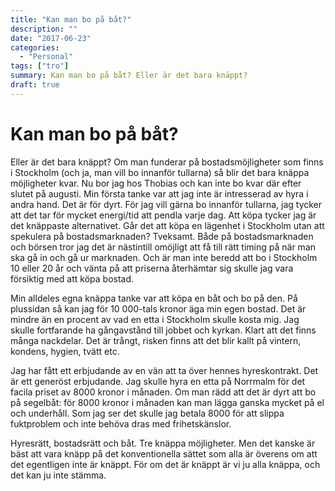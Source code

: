 ```yaml
---
title: "Kan man bo på båt?"
description: ""
date: "2017-06-23"
categories:
  - "Personal"
tags: ["tro"]
summary: Kan man bo på båt? Eller är det bara knäppt?
draft: true
---
```


# Kan man bo på båt?

Eller är det bara knäppt? Om man funderar på bostadsmöjligheter som finns i Stockholm (och ja, man vill bo innanför tullarna) så blir det bara knäppa möjligheter kvar. Nu bor jag hos Thobias och kan inte bo kvar där efter slutet på augusti. Min första tanke var att jag inte är intresserad av hyra i andra hand. Det är för dyrt. För jag vill gärna bo innanför tullarna, jag tycker att det tar för mycket energi/tid att pendla varje dag. Att köpa tycker jag är det knäppaste alternativet. Går det att köpa en lägenhet i Stockholm utan att spekulera på bostadsmarknaden? Tveksamt. Både på bostadsmarknaden och börsen tror jag det är nästintill omöjligt att få till rätt timing på när man ska gå in och gå ur marknaden. Och är man inte beredd att bo i Stockholm 10 eller 20 år och vänta på att priserna återhämtar sig skulle jag vara försiktig med att köpa bostad.

Min alldeles egna knäppa tanke var att köpa en båt och bo på den. På plussidan så kan jag för 10 000-tals kronor äga min egen bostad. Det är mindre än en procent av vad en etta i Stockholm skulle kosta mig. Jag skulle fortfarande ha gångavstånd till jobbet och kyrkan. Klart att det finns många nackdelar. Det är trångt, risken finns att det blir kallt på vintern, kondens, hygien, tvätt etc.

Jag har fått ett erbjudande av en vän att ta över hennes hyreskontrakt. Det är ett generöst erbjudande. Jag skulle hyra en etta på Norrmalm för det facila priset av 8000 kronor i månaden. Om man rädd att det är dyrt att bo på segelbåt: för 8000 kronor i månaden kan man lägga ganska mycket på el och underhåll. Som jag ser det skulle jag betala 8000 för att slippa fuktproblem och inte behöva dras med frihetskänslor.

Hyresrätt, bostadsrätt och båt. Tre knäppa möjligheter. Men det kanske är bäst att vara knäpp på det konventionella sättet som alla är överens om att det egentligen inte är knäppt. För om det är knäppt är vi ju alla knäppa, och det kan ju inte stämma.
